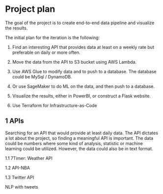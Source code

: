 # Project plan

The goal of the project is to create end-to-end data pipeline and visualize the results.

The initial plan for the iteration is the following:

1. Find an interesting API that provides data at least on a weekly rate but preferable on daily or more often.

2. Move the data from the API to S3 bucket using AWS Lambda.

3. Use AWS Glue to modify data and to push to a database. The database could be MySql / DynamoDB.
3. Or use SageMaker to do ML on the data, and then push to a database.

4. Visualize the results, either in PowerBI, or construct a Flask website.

5. Use Terraform for Infrastructure-as-Code


## 1 APIs

Searching for an API that would provide at least daily data. The API dictates a lot about the project, so finding a meaningful API is important. The data could be numbers where some kind of analysis, statistic or machine learning could be utilized. However, the data could also be in text format.

1.1 7Timer:
Weather API

1.2 API-NBA

1.3 Twitter API

NLP with tweets

